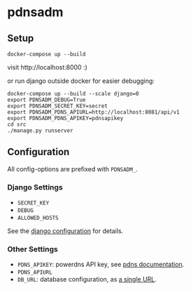 # pdnsadm

## Setup

```
docker-compose up --build
```

visit http://localhost:8000 :)

or run django outside docker for easier debugging:

```
docker-compose up --build --scale django=0
export PDNSADM_DEBUG=True
export PDNSADM_SECRET_KEY=secret
export PDNSADM_PDNS_APIURL=http://localhost:8081/api/v1
export PDNSADM_PDNS_APIKEY=pdnsapikey
cd src
./manage.py runserver
```

## Configuration

All config-options are prefixed with `PDNSADM_`.

### Django Settings

* `SECRET_KEY`
* `DEBUG`
* `ALLOWED_HOSTS`

See the [django configuration](https://docs.djangoproject.com/en/2.1/ref/settings/)
for details.

### Other Settings

* `PDNS_APIKEY`: powerdns API key, see [pdns documentation](https://doc.powerdns.com/authoritative/http-api/index.html#enabling-the-api).
* `PDNS_APIURL`
* `DB_URL`: database configuration, as [a single URL](https://github.com/kennethreitz/dj-database-url#url-schema).
